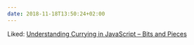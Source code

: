 ```yaml
---
date: 2018-11-18T13:50:24+02:00
---
```


Liked: [Understanding Currying in JavaScript – Bits and Pieces](https://blog.bitsrc.io/understanding-currying-in-javascript-ceb2188c339)

